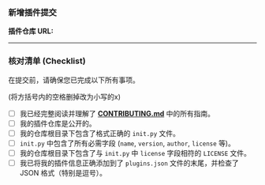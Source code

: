 ### 新增插件提交

**插件仓库 URL:**

---

### 核对清单 (Checklist)

在提交前，请确保您已完成以下所有事项。

(将方括号内的空格删掉改为小写的x)

- [ ] 我已经完整阅读并理解了 **[CONTRIBUTING.md](./CONTRIBUTING.md)** 中的所有指南。
- [ ] 我的插件仓库是公开的。
- [ ] 我的仓库根目录下包含了格式正确的 `init.py` 文件。
- [ ] `init.py` 中包含了所有必需字段 (`name`, `version`, `author`, `license` 等)。
- [ ] 我的仓库根目录下包含了与 `init.py` 中 `license` 字段相符的 `LICENSE` 文件。
- [ ] 我已将我的插件信息正确添加到了 `plugins.json` 文件的末尾，并检查了 JSON 格式（特别是逗号）。
